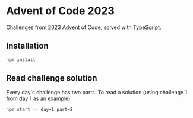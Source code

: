 # Advent of Code 2023

Challenges from 2023 Advent of Code, solved with TypeScript.

## Installation

```bash
npm install
```

## Read challenge solution

Every day's challenge has two parts.
To read a solution (using challenge 1 from day 1 as an example): 

```bash
npm start -- day=1 part=2
```

